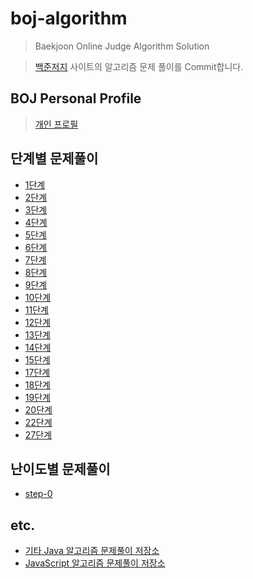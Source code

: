 # boj-algorithm
> Baekjoon Online Judge Algorithm Solution

> [백준저지](https://www.acmicpc.net) 사이트의 알고리즘 문제 풀이를 Commit합니다.

## BOJ Personal Profile
> [개인 프로필](https://www.acmicpc.net/user/jess2)

## 단계별 문제풀이
- [1단계](https://github.com/JESS2/Algorithm_Solution/tree/master/src/level1)
- [2단계](https://github.com/JESS2/Algorithm_Solution/tree/master/src/level2)
- [3단계](https://github.com/JESS2/Algorithm_Solution/tree/master/src/level3)
- [4단계](https://github.com/JESS2/Algorithm_Solution/tree/master/src/level4)
- [5단계](https://github.com/JESS2/Algorithm_Solution/tree/master/src/level5)
- [6단계](https://github.com/JESS2/Algorithm_Solution/tree/master/src/level6)
- [7단계](https://github.com/JESS2/Algorithm_Solution/tree/master/src/level7)
- [8단계](https://github.com/JESS2/Algorithm_Solution/tree/master/src/level8)
- [9단계](https://github.com/JESS2/Algorithm_Solution/tree/master/src/level9)
- [10단계](https://github.com/JESS2/Algorithm_Solution/tree/master/src/level10)
- [11단계](https://github.com/JESS2/Algorithm_Solution/tree/master/src/level11)
- [12단계](https://github.com/JESS2/Algorithm_Solution/tree/master/src/level12)
- [13단계](https://github.com/JESS2/Algorithm_Solution/tree/master/src/level13)
- [14단계](https://github.com/JESS2/Algorithm_Solution/tree/master/src/level14)
- [15단계](https://github.com/JESS2/Algorithm_Solution/tree/master/src/level15)
- [17단계](https://github.com/JESS2/Algorithm_Solution/tree/master/src/level17)
- [18단계](https://github.com/JESS2/Algorithm_Solution/tree/master/src/level18)
- [19단계](https://github.com/JESS2/Algorithm_Solution/tree/master/src/level19)
- [20단계](https://github.com/JESS2/Algorithm_Solution/tree/master/src/level20)
- [22단계](https://github.com/JESS2/Algorithm_Solution/tree/master/src/level22)
- [27단계](https://github.com/JESS2/Algorithm_Solution/tree/master/src/level27)

## 난이도별 문제풀이
- [step-0](https://github.com/JESS2/Algorithm_Solution/tree/master/src/step0)

## etc.
- [기타 Java 알고리즘 문제풀이 저장소](https://github.com/JESS2/algorithm-solutions-java)
- [JavaScript 알고리즘 문제풀이 저장소](https://github.com/JESS2/algorithm-solutions-javascript)

